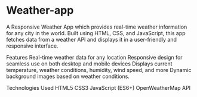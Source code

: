 # Weather-app
A Responsive Weather App which provides real-time weather information for any city in the world. Built using HTML, CSS, and JavaScript, this app fetches data from a weather API and displays it in a user-friendly and responsive interface.

Features
Real-time weather data for any location
Responsive design for seamless use on both desktop and mobile devices
Displays current temperature, weather conditions, humidity, wind speed, and more
Dynamic background images based on weather conditions.

Technologies Used
HTML5
CSS3
JavaScript (ES6+)
OpenWeatherMap API
